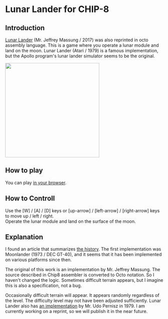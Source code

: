 # Lunar Lander for CHIP-8

## Introduction

[Lunar Lander](https://github.com/massung/CHIP-8/blob/master/games/sources/lander.c8) (Mr. Jeffrey Massung / 2017) was also reprinted in octo assembly language. 
This is a game where you operate a lunar module and land on the moon. 
Lunar Lander (Atari / 1979) is a famous implementation, 
but the Apollo program's lunar lander simulator seems to be the original. 

<img src="https://github.com/jay-kumogata/Nostalgia/raw/main/octo/screenshots/lander03.png" width="300">

## How to play


You can play [in your browser](https://johnearnest.github.io/Octo/index.html?key=jQyyYdGT).

## How to Controll

Use the [W] / [A] / [D] keys or [up-arrow] / [left-arrow] / [right-arrow] keys to move up / left / right.  
Operate the lunar module and land on the surface of the moon.

## Explanation

I found an article that summarizes [the history](https://www.pcmag.com/news/50-years-on-the-moon-the-evolution-of-lunar-lander-games).
The first implementation was Moonlander (1973 / DEC GT-40), and it seems that it has been implemented on various platforms since then.

The original of this work is an implementation by Mr. Jeffrey Massung. 
The source described in Chip8 assembler is converted to Octo notation. 
So I haven't changed the logic. 
Sometimes difficult terrain appears, but I imagine this is also a specification, not a bug.

Occasionally difficult terrain will appear. 
It appears randomly regardless of the level. 
The difficulty level may not have been adjusted sufficiently. 
Lunar Lander also has [an implementation](https://github.com/yupferris/Uno8/blob/master/GamesPreprocessor/Games/Lunar%20Lander%20(Udo%20Pernisz,%201979).ch8) by Mr. Udo Pernisz in 1979. 
I am currently working on a reprint, so we will publish it in the near future.
